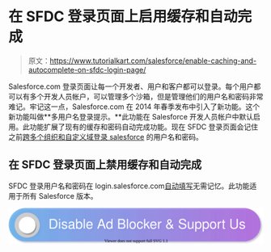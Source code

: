 # 在 SFDC 登录页面上启用缓存和自动完成

> 原文：<https://www.tutorialkart.com/salesforce/enable-caching-and-autocomplete-on-sfdc-login-page/>

Salesforce.com 登录页面让每一个开发者、用户和客户都可以登录。每个用户都可以有多个开发人员帐户，可以管理多个沙箱，但是管理他们的用户名和密码非常难记。牢记这一点，Salesforce.com 在 2014 年春季发布中引入了新功能。这个新功能叫做**多用户名登录提示。**此功能在 Salesforce 开发人员帐户中默认启用。此功能扩展了现有的缓存和密码自动完成功能。现在 SFDC 登录页面会记住之前[跨多个组织和自定义域登录 salesforce](https://www.tutorialkart.com/login-salesforce-login-salesforce-com-salesforce-sign-in/) 的用户名和密码。

## 在 SFDC 登录页面上禁用缓存和自动完成

SFDC 登录用户名和密码在 login.salesforce.com[自动填写](https://www.tutorialkart.com/login-salesforce-login-salesforce-com-salesforce-sign-in/)无需记忆。此功能适用于所有 Salesforce 版本。

[![](img/925da31b32d6bc3827932f6c8afb11bb.png)](https://www.tutorialkart.com/)